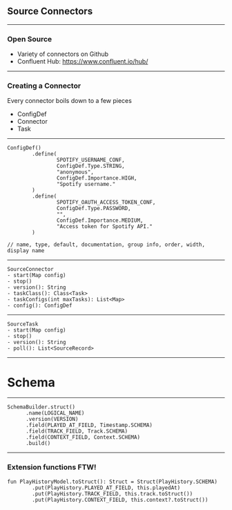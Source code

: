 ## Source Connectors

---

### Open Source

* Variety of connectors on Github
* Confluent Hub: https://www.confluent.io/hub/

---

### Creating a Connector

Every connector boils down to a few pieces

* ConfigDef
* Connector
* Task

---

```
ConfigDef()
        .define(
                SPOTIFY_USERNAME_CONF,
                ConfigDef.Type.STRING,
                "anonymous",
                ConfigDef.Importance.HIGH,
                "Spotify username."
        )
        .define(
                SPOTIFY_OAUTH_ACCESS_TOKEN_CONF,
                ConfigDef.Type.PASSWORD,
                "",
                ConfigDef.Importance.MEDIUM,
                "Access token for Spotify API."
        )

// name, type, default, documentation, group info, order, width, display name
```

---

```
SourceConnector
- start(Map config)
- stop()
- version(): String
- taskClass(): Class<Task>
- taskConfigs(int maxTasks): List<Map>
- config(): ConfigDef
```

---

```
SourceTask
- start(Map config)
- stop()
- version(): String
- poll(): List<SourceRecord>
```

---

# Schema

---

```
SchemaBuilder.struct()
      .name(LOGICAL_NAME)
      .version(VERSION)
      .field(PLAYED_AT_FIELD, Timestamp.SCHEMA)
      .field(TRACK_FIELD, Track.SCHEMA)
      .field(CONTEXT_FIELD, Context.SCHEMA)
      .build()
```

---

### Extension functions FTW!

```
fun PlayHistoryModel.toStruct(): Struct = Struct(PlayHistory.SCHEMA)
        .put(PlayHistory.PLAYED_AT_FIELD, this.playedAt)
        .put(PlayHistory.TRACK_FIELD, this.track.toStruct())
        .put(PlayHistory.CONTEXT_FIELD, this.context?.toStruct())
```

